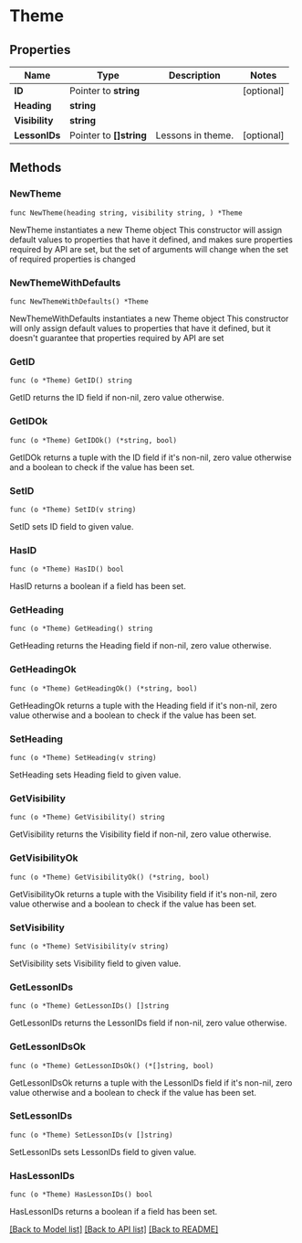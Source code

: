 # Theme

## Properties

Name | Type | Description | Notes
------------ | ------------- | ------------- | -------------
**ID** | Pointer to **string** |  | [optional] 
**Heading** | **string** |  | 
**Visibility** | **string** |  | 
**LessonIDs** | Pointer to **[]string** | Lessons in theme. | [optional] 

## Methods

### NewTheme

`func NewTheme(heading string, visibility string, ) *Theme`

NewTheme instantiates a new Theme object
This constructor will assign default values to properties that have it defined,
and makes sure properties required by API are set, but the set of arguments
will change when the set of required properties is changed

### NewThemeWithDefaults

`func NewThemeWithDefaults() *Theme`

NewThemeWithDefaults instantiates a new Theme object
This constructor will only assign default values to properties that have it defined,
but it doesn't guarantee that properties required by API are set

### GetID

`func (o *Theme) GetID() string`

GetID returns the ID field if non-nil, zero value otherwise.

### GetIDOk

`func (o *Theme) GetIDOk() (*string, bool)`

GetIDOk returns a tuple with the ID field if it's non-nil, zero value otherwise
and a boolean to check if the value has been set.

### SetID

`func (o *Theme) SetID(v string)`

SetID sets ID field to given value.

### HasID

`func (o *Theme) HasID() bool`

HasID returns a boolean if a field has been set.

### GetHeading

`func (o *Theme) GetHeading() string`

GetHeading returns the Heading field if non-nil, zero value otherwise.

### GetHeadingOk

`func (o *Theme) GetHeadingOk() (*string, bool)`

GetHeadingOk returns a tuple with the Heading field if it's non-nil, zero value otherwise
and a boolean to check if the value has been set.

### SetHeading

`func (o *Theme) SetHeading(v string)`

SetHeading sets Heading field to given value.


### GetVisibility

`func (o *Theme) GetVisibility() string`

GetVisibility returns the Visibility field if non-nil, zero value otherwise.

### GetVisibilityOk

`func (o *Theme) GetVisibilityOk() (*string, bool)`

GetVisibilityOk returns a tuple with the Visibility field if it's non-nil, zero value otherwise
and a boolean to check if the value has been set.

### SetVisibility

`func (o *Theme) SetVisibility(v string)`

SetVisibility sets Visibility field to given value.


### GetLessonIDs

`func (o *Theme) GetLessonIDs() []string`

GetLessonIDs returns the LessonIDs field if non-nil, zero value otherwise.

### GetLessonIDsOk

`func (o *Theme) GetLessonIDsOk() (*[]string, bool)`

GetLessonIDsOk returns a tuple with the LessonIDs field if it's non-nil, zero value otherwise
and a boolean to check if the value has been set.

### SetLessonIDs

`func (o *Theme) SetLessonIDs(v []string)`

SetLessonIDs sets LessonIDs field to given value.

### HasLessonIDs

`func (o *Theme) HasLessonIDs() bool`

HasLessonIDs returns a boolean if a field has been set.


[[Back to Model list]](../README.md#documentation-for-models) [[Back to API list]](../README.md#documentation-for-api-endpoints) [[Back to README]](../README.md)


